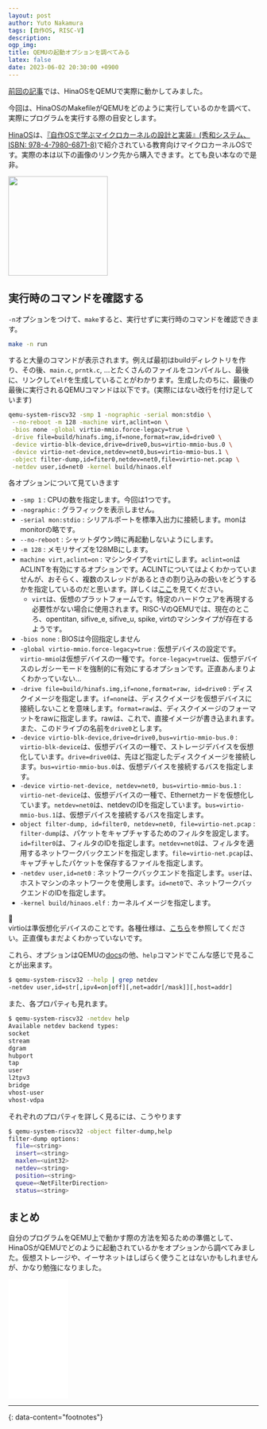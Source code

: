 ```yaml
---
layout: post
author: Yuto Nakamura
tags: [自作OS, RISC-V]
description: 
ogp_img: 
title: QEMUの起動オプションを調べてみる
latex: false
date: 2023-06-02 20:30:00 +0900
---
```


[前回の記事](https://yutyan.dev/hinaos-started)では、HinaOSをQEMUで実際に動かしてみました。

今回は、HinaOSのMakefileがQEMUをどのように実行しているのかを調べて、実際にプログラムを実行する際の目安とします。

[HinaOS](https://github.com/nuta/microkernel-book)は、[『自作OSで学ぶマイクロカーネルの設計と実装』(秀和システム、ISBN: 978-4-7980-6871-8)](https://www.hanmoto.com/bd/isbn/9784798068718)で紹介されている教育向けマイクロカーネルOSです。実際の本は以下の画像のリンク先から購入できます。とても良い本なので是非。

<a href="https://www.amazon.co.jp/%E8%87%AA%E4%BD%9COS%E3%81%A7%E5%AD%A6%E3%81%B6%E3%83%9E%E3%82%A4%E3%82%AF%E3%83%AD%E3%82%AB%E3%83%BC%E3%83%8D%E3%83%AB%E3%81%AE%E8%A8%AD%E8%A8%88%E3%81%A8%E5%AE%9F%E8%A3%85-%E6%80%92%E7%94%B0%E6%99%9F%E4%B9%9F/dp/4798068713?__mk_ja_JP=%E3%82%AB%E3%82%BF%E3%82%AB%E3%83%8A&crid=2HONPIDEFVA5M&keywords=%E3%83%9E%E3%82%A4%E3%82%AF%E3%83%AD%E3%82%AB%E3%83%BC%E3%83%8D%E3%83%AB&qid=1685622228&sprefix=%E3%83%9E%E3%82%A4%E3%82%AF%E3%83%AD%E3%82%AB%E3%83%BC%E3%83%8D%E3%83%AB%2Caps%2C175&sr=8-4&linkCode=li2&tag=yutyan0119-22&linkId=afcffafb202ab4c3198b8456c0ef448a&language=ja_JP&ref_=as_li_ss_il" target="_blank"><img border="0" src="https://gist.githubusercontent.com/nuta/e45864405fbdc8618af4b08de534e42c/raw/bd3df82e7039902818c8fc0d394b69250cc78fc9/cover.jpg" width="200" ></a><img src="https://ir-jp.amazon-adsystem.com/e/ir?t=yutyan0119-22&language=ja_JP&l=li2&o=9&a=4798068713" width="1" height="1" border="0" alt="" style="border:none !important; margin:0px !important;" />

## 実行時のコマンドを確認する
`-n`オプションをつけて、`make`すると、実行せずに実行時のコマンドを確認できます。

```bash
make -n run
```

すると大量のコマンドが表示されます。例えば最初はbuildディレクトリを作り、その後、`main.c`, `prntk.c`, ...とたくさんのファイルをコンパイルし、最後に、リンクして`elf`を生成していることがわかります。生成したのちに、最後の最後に実行されるQEMUコマンドは以下です。(実際にはない改行を付け足しています)

```bash
qemu-system-riscv32 -smp 1 -nographic -serial mon:stdio \
 --no-reboot -m 128 -machine virt,aclint=on \
 -bios none -global virtio-mmio.force-legacy=true \
 -drive file=build/hinafs.img,if=none,format=raw,id=drive0 \
 -device virtio-blk-device,drive=drive0,bus=virtio-mmio-bus.0 \
 -device virtio-net-device,netdev=net0,bus=virtio-mmio-bus.1 \
 -object filter-dump,id=fiter0,netdev=net0,file=virtio-net.pcap \
 -netdev user,id=net0 -kernel build/hinaos.elf
```

各オプションについて見ていきます

- `-smp 1` : CPUの数を指定します。今回は1つです。
- `-nographic` : グラフィックを表示しません。
- `-serial mon:stdio` : シリアルポートを標準入出力に接続します。monはmonitorの略です。
- `--no-reboot` : シャットダウン時に再起動しないようにします。
- `-m 128` : メモリサイズを128MBにします。
- `machine virt,aclint=on` : マシンタイプを`virt`にします。`aclint=on`はACLINTを有効にするオプションです。ACLINTについてはよくわかっていませんが、おそらく、複数のスレッドがあるときの割り込みの扱いをどうするかを指定しているのだと思います。詳しくは[ここ](https://github.com/riscv/riscv-aclint/blob/main/riscv-aclint.adoc)を見てください。
  - `virt`は、仮想のプラットフォームです。特定のハードウェアを再現する必要性がない場合に使用されます。RISC-VのQEMUでは、現在のところ、opentitan, sifive_e, sifive_u, spike, virtのマシンタイプが存在するようです。
- `-bios none` : BIOSは今回指定しません
- `-global virtio-mmio.force-legacy=true` : 仮想デバイスの設定です。`virtio-mmio`は仮想デバイスの一種です。`force-legacy=true`は、仮想デバイスのレガシーモードを強制的に有効にするオプションです。正直あんまりよくわかっていない…
- `-drive file=build/hinafs.img,if=none,format=raw, id=drive0` : ディスクイメージを指定します。`if=none`は、ディスクイメージを仮想デバイスに接続しないことを意味します。`format=raw`は、ディスクイメージのフォーマットをrawに指定します。rawは、これで、直接イメージが書き込まれます。また、このドライブの名前を`drive0`とします。
- `-device virtio-blk-device,drive=drive0,bus=virtio-mmio-bus.0` : `virtio-blk-device`は、仮想デバイスの一種で、ストレージデバイスを仮想化しています。`drive=drive0`は、先ほど指定したディスクイメージを接続します。`bus=virtio-mmio-bus.0`は、仮想デバイスを接続するバスを指定します。
- `-device virtio-net-device, netdev=net0, bus=virtio-mmio-bus.1` : `virtio-net-device`は、仮想デバイスの一種で、Ethernetカードを仮想化しています。`netdev=net0`は、netdevのIDを指定しています。`bus=virtio-mmio-bus.1`は、仮想デバイスを接続するバスを指定します。
- `object filter-dump, id=filter0, netdev=net0, file=virtio-net.pcap` : `filter-dump`は、パケットをキャプチャするためのフィルタを設定します。`id=filter0`は、フィルタのIDを指定します。`netdev=net0`は、フィルタを適用するネットワークバックエンドを指定します。`file=virtio-net.pcap`は、キャプチャしたパケットを保存するファイルを指定します。
- `-netdev user,id=net0` : ネットワークバックエンドを指定します。`user`は、ホストマシンのネットワークを使用します。`id=net0`で、ネットワークバックエンドのIDを指定します。
- `-kernel build/hinaos.elf` : カーネルイメージを指定します。

<aside class="msg message">
<span class="msg-symbol">🧐</span>
<div class="msg-content">
virtioは準仮想化デバイスのことです。各種仕様は、<a href="https://docs.oasis-open.org/virtio/virtio/v1.2/virtio-v1.2.html">こちら</a>を参照してください。正直僕もまだよくわかっていないです。
</div>
</aside>

これら、オプションはQEMUの[docs](https://www.qemu.org/docs/master/system/invocation.html)の他、`help`コマンドでこんな感じで見ることが出来ます。


```bash
$ qemu-system-riscv32 --help | grep netdev
-netdev user,id=str[,ipv4=on|off][,net=addr[/mask]][,host=addr]
```

また、各プロパティも見れます。

```bash
$ qemu-system-riscv32 -netdev help
Available netdev backend types:
socket
stream
dgram
hubport
tap
user
l2tpv3
bridge
vhost-user
vhost-vdpa
```

それぞれのプロパティを詳しく見るには、こうやります

```bash
$ qemu-system-riscv32 -object filter-dump,help
filter-dump options:
  file=<string>
  insert=<string>
  maxlen=<uint32>
  netdev=<string>
  position=<string>
  queue=<NetFilterDirection>
  status=<string>
```

## まとめ
自分のプログラムをQEMU上で動かす際の方法を知るための準備として、HinaOSがQEMUでどのように起動されているかをオプションから調べてみました。仮想ストレージや、イーサネットはしばらく使うことはないかもしれませんが、かなり勉強になりました。

<iframe sandbox="allow-popups allow-scripts allow-modals allow-forms allow-same-origin" style="width:120px;height:240px;" marginwidth="0" marginheight="0" scrolling="no" frameborder="0" src="//rcm-fe.amazon-adsystem.com/e/cm?lt1=_blank&bc1=000000&IS2=1&bg1=FFFFFF&fc1=000000&lc1=0000FF&t=yutyan0119-22&language=ja_JP&o=9&p=8&l=as4&m=amazon&f=ifr&ref=as_ss_li_til&asins=4798068713&linkId=08da4deb959756c25c458b74a811b511"></iframe>

---
{: data-content="footnotes"}
